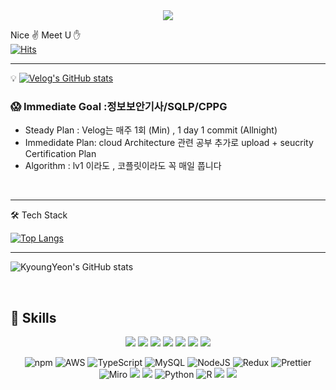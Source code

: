 <div align="center">
	<img src="https://capsule-render.vercel.app/api?type=cylinder&color=auto&text=DevOps%20Engineer&fontAlignY=45&fontSize=40&height=150&animation=blinking&desc=Kim%20Kyoungyeon&descAlignY=70">
</div>

Nice ✌ Meet U ✋  <br>
[![Hits](https://hits.seeyoufarm.com/api/count/incr/badge.svg?url=https%3A%2F%2Fgithub.com%2Fkim-kyoungyeon&count_bg=%2379C83D&title_bg=%23555555&icon=&icon_color=%23E7E7E7&title=hits&edge_flat=false)](https://hits.seeyoufarm.com)

-------

💡 [![Velog's GitHub stats](https://velog-readme-stats.vercel.app/api/badge?name=ww3ysq)](https://velog.io/@ww3ysq)
<br/>

### 😱 Immediate Goal :정보보안기사/SQLP/CPPG
- Steady Plan : Velog는 매주 1회 (Min) , 1 day 1 commit (Allnight)
- Immedidate Plan: cloud Architecture 관련 공부 추가로 upload + seucrity Certification Plan
- Algorithm : lv1 이라도 , 코플릿이라도 꼭 매일 풉니다

<br/>


-------
 🛠 Tech Stack

[![Top Langs](https://github-readme-stats.vercel.app/api/top-langs/?username=kim-kyoungyeon&layout=compact)](https://github.com/kim-kyoungyeon/github-readme-stats)


 

----

![KyoungYeon's GitHub stats](https://github-readme-stats.vercel.app/api?username=kim-kyoungyeon&show_icons=true&theme=tokyonight)

<br>


## 💪 Skills


<div align=center> 
<img src="https://img.shields.io/badge/React-61DAFB?style=for-the-badge&logo=React&logoColor=blue">
<img src="https://img.shields.io/badge/JavaScript-F7DF1E?style=for-the-badge&logo=JavaScript&logoColor=yellow">
	<img src="https://img.shields.io/badge/styled-components-DB7093?style=for-the-badge&logo=styled-components&logoColor=pink">
<img src="https://img.shields.io/badge/VSCode-007ACC?style=for-the-badge&logo=Visual Studio Code&logoColor=navy">
	<img src="https://img.shields.io/badge/html5-E34F26?style=for-the-badge&logo=html5&logoColor=white"> 
	<img src="https://img.shields.io/badge/git-F05032?style=for-the-badge&logo=git&logoColor=white">
	<img src="https://img.shields.io/badge/GitHub-181717?style=for-the-badge&logo=GitHub&logoColor=white">


	
![npm](https://img.shields.io/badge/npm-CB3837?style=for-the-badge&logo=npm&logoColor=red)
![AWS](https://img.shields.io/badge/AWS-%23FF9900.svg?style=for-the-badge&logo=amazon-aws&logoColor=white)
![TypeScript](https://img.shields.io/badge/typescript-%23007ACC.svg?style=for-the-badge&logo=typescript&logoColor=white)
![MySQL](https://img.shields.io/badge/mysql-%2300f.svg?style=for-the-badge&logo=mysql&logoColor=white)
![NodeJS](https://img.shields.io/badge/node.js-6DA55F?style=for-the-badge&logo=node.js&logoColor=white)
![Redux](https://img.shields.io/badge/Redux-764ABC?style=for-the-badge&logo=Redux&logoColor=black)
![Prettier](https://img.shields.io/badge/Prettier-F7B93E?style=for-the-badge&logo=Prettier&logoColor=black)
![Miro](https://img.shields.io/badge/Miro-050038?style=for-the-badge&logo=Miro&logoColor=white)
<img src="https://img.shields.io/badge/GitBook-3884FF?style=for-the-badge&logo=GitBook&logoColor=black">
<img src="https://img.shields.io/badge/Express-000000?style=for-the-badge&logo=Express&logoColor=white">
![Python](https://img.shields.io/badge/python-3670A0?style=for-the-badge&logo=python&logoColor=ffdd54)
![R](https://img.shields.io/badge/r-%23276DC3.svg?style=for-the-badge&logo=r&logoColor=white) 
 <img src="https://img.shields.io/badge/Jupyter-F37626?style=for-the-badge&logo=Jupyter&logoColor=black">
<img src="https://img.shields.io/badge/ReactApp-09D3AC?style=for-the-badge&logo=ReactApp&logoColor=blue">


  </div>
